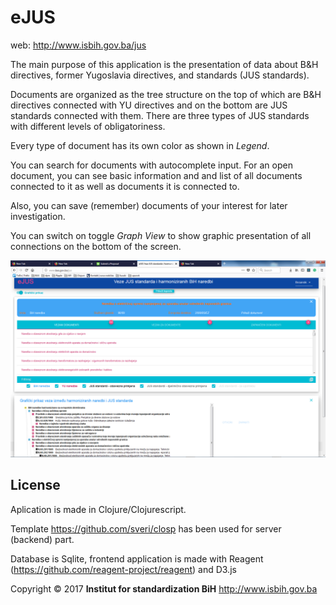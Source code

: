 # eJUS

web: http://www.isbih.gov.ba/jus



 
The main purpose of this application is the presentation of data about B&H directives, former Yugoslavia directives, 
and standards (JUS standards).

Documents are organized as the tree structure on the top of which are B&H directives connected with YU directives 
and on the bottom are JUS standards connected with them. There are three types of JUS standards with different 
levels of obligatoriness. 

Every type of document has its own color as shown in *Legend*.  

You can search for documents with autocomplete input. For an open document, you can see basic information and and 
list of all documents connected to it as well as documents it is connected to.

Also, you can save (remember) documents of your interest for later investigation.

You can switch on toggle *Graph View* to show graphic presentation of all connections on the bottom of the screen.




![](eJUs.png)



## License

Aplication is made in Clojure/Clojurescript. 

Template https://github.com/sveri/closp has been used for server (backend) part.

Database is Sqlite, frontend application is made with Reagent (https://github.com/reagent-project/reagent) and D3.js


Copyright © 2017 **Institut for standardization BiH** http://www.isbih.gov.ba

